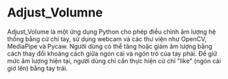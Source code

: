 # Adjust_Volumne

Adjust_Volume là một ứng dụng Python cho phép điều chỉnh âm lượng hệ thống bằng cử chỉ tay, sử dụng webcam và các thư viện như OpenCV, MediaPipe và Pycaw. Người dùng có thể tăng hoặc giảm âm lượng bằng cách thay đổi khoảng cách giữa ngón cái và ngón trỏ của tay phải. Để giữ mức âm lượng hiện tại, người dùng chỉ cần thực hiện cử chỉ "like" (ngón cái giơ lên) bằng tay trái.
